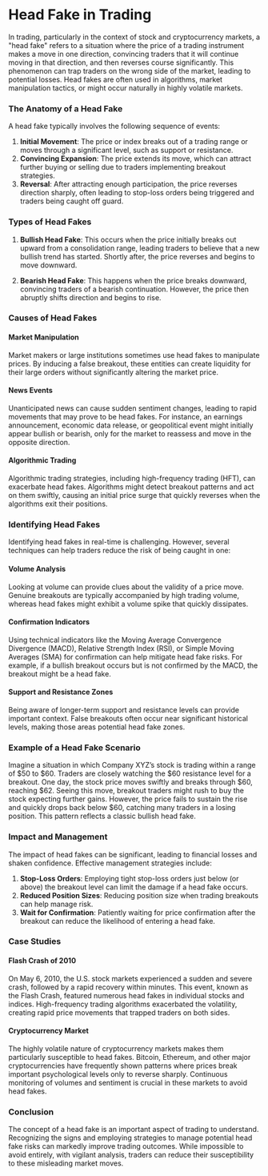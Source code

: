 # **Head Fake in Trading**

In trading, particularly in the context of stock and cryptocurrency markets, a "head fake" refers to a situation where the price of a trading instrument makes a move in one direction, convincing traders that it will continue moving in that direction, and then reverses course significantly. This phenomenon can trap traders on the wrong side of the market, leading to potential losses. Head fakes are often used in algorithms, market manipulation tactics, or might occur naturally in highly volatile markets.

### The Anatomy of a Head Fake

A head fake typically involves the following sequence of events:

1. **Initial Movement**: The price or index breaks out of a trading range or moves through a significant level, such as support or resistance.
2. **Convincing Expansion**: The price extends its move, which can attract further buying or selling due to traders implementing breakout strategies.
3. **Reversal**: After attracting enough participation, the price reverses direction sharply, often leading to stop-loss orders being triggered and traders being caught off guard.

### Types of Head Fakes

1. **Bullish Head Fake**: This occurs when the price initially breaks out upward from a consolidation range, leading traders to believe that a new bullish trend has started. Shortly after, the price reverses and begins to move downward.

2. **Bearish Head Fake**: This happens when the price breaks downward, convincing traders of a bearish continuation. However, the price then abruptly shifts direction and begins to rise.

### Causes of Head Fakes

#### **Market Manipulation**

Market makers or large institutions sometimes use head fakes to manipulate prices. By inducing a false breakout, these entities can create liquidity for their large orders without significantly altering the market price.

#### **News Events**

Unanticipated news can cause sudden sentiment changes, leading to rapid movements that may prove to be head fakes. For instance, an earnings announcement, economic data release, or geopolitical event might initially appear bullish or bearish, only for the market to reassess and move in the opposite direction.

#### **Algorithmic Trading**

Algorithmic trading strategies, including high-frequency trading (HFT), can exacerbate head fakes. Algorithms might detect breakout patterns and act on them swiftly, causing an initial price surge that quickly reverses when the algorithms exit their positions.

### Identifying Head Fakes

Identifying head fakes in real-time is challenging. However, several techniques can help traders reduce the risk of being caught in one:

#### **Volume Analysis**

Looking at volume can provide clues about the validity of a price move. Genuine breakouts are typically accompanied by high trading volume, whereas head fakes might exhibit a volume spike that quickly dissipates.

#### **Confirmation Indicators**

Using technical indicators like the Moving Average Convergence Divergence (MACD), Relative Strength Index (RSI), or Simple Moving Averages (SMA) for confirmation can help mitigate head fake risks. For example, if a bullish breakout occurs but is not confirmed by the MACD, the breakout might be a head fake.

#### **Support and Resistance Zones**

Being aware of longer-term support and resistance levels can provide important context. False breakouts often occur near significant historical levels, making those areas potential head fake zones.

### Example of a Head Fake Scenario

Imagine a situation in which Company XYZ’s stock is trading within a range of $50 to $60. Traders are closely watching the $60 resistance level for a breakout. One day, the stock price moves swiftly and breaks through $60, reaching $62. Seeing this move, breakout traders might rush to buy the stock expecting further gains. However, the price fails to sustain the rise and quickly drops back below $60, catching many traders in a losing position. This pattern reflects a classic bullish head fake.

### Impact and Management

The impact of head fakes can be significant, leading to financial losses and shaken confidence. Effective management strategies include:

1. **Stop-Loss Orders**: Employing tight stop-loss orders just below (or above) the breakout level can limit the damage if a head fake occurs.
2. **Reduced Position Sizes**: Reducing position size when trading breakouts can help manage risk.
3. **Wait for Confirmation**: Patiently waiting for price confirmation after the breakout can reduce the likelihood of entering a head fake.

### Case Studies

#### **Flash Crash of 2010**

On May 6, 2010, the U.S. stock markets experienced a sudden and severe crash, followed by a rapid recovery within minutes. This event, known as the Flash Crash, featured numerous head fakes in individual stocks and indices. High-frequency trading algorithms exacerbated the volatility, creating rapid price movements that trapped traders on both sides.

#### **Cryptocurrency Market**

The highly volatile nature of cryptocurrency markets makes them particularly susceptible to head fakes. Bitcoin, Ethereum, and other major cryptocurrencies have frequently shown patterns where prices break important psychological levels only to reverse sharply. Continuous monitoring of volumes and sentiment is crucial in these markets to avoid head fakes.

### Conclusion

The concept of a head fake is an important aspect of trading to understand. Recognizing the signs and employing strategies to manage potential head fake risks can markedly improve trading outcomes. While impossible to avoid entirely, with vigilant analysis, traders can reduce their susceptibility to these misleading market moves.
